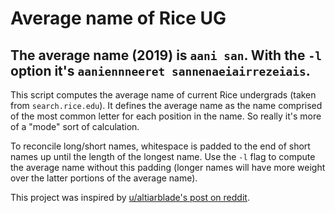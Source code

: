 # Average name of Rice UG

## The average name (2019) is `aani san`. With the `-l` option it's `aaniennneeret sannenaeiairrezeiais`.

This script computes the average name of current Rice undergrads (taken from `search.rice.edu`). It defines the average name as the name comprised of the most common letter for each position in the name. So really it's more of a "mode" sort of calculation. 

To reconcile long/short names, whitespace is padded to the end of short names up until the length of the longest name. Use the `-l` flag to compute the average name without this padding (longer names will have more weight over the latter portions of the average name).  

This project was inspired by [u/altiarblade's post on reddit](https://www.reddit.com/r/nba/comments/bcm86k/oc_what_was_the_average_name_of_an_nba_player_in/).
